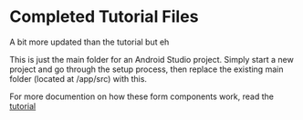 # Completed Tutorial Files
A bit more updated than the tutorial but eh

This is just the main folder for an Android Studio project. Simply start a new project and go through the setup process, then replace the existing main folder (located at <ProjectName>/app/src) with this.
  
 For more documention on how these form components work, read the [tutorial](loanerformtut.netlify.app/)
